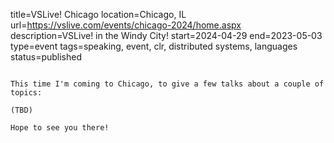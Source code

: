 title=VSLive! Chicago
location=Chicago, IL
url=https://vslive.com/events/chicago-2024/home.aspx
description=VSLive! in the Windy City!
start=2024-04-29
end=2023-05-03
type=event
tags=speaking, event, clr, distributed systems, languages
status=published
~~~~~~

This time I'm coming to Chicago, to give a few talks about a couple of topics:

(TBD)

Hope to see you there!